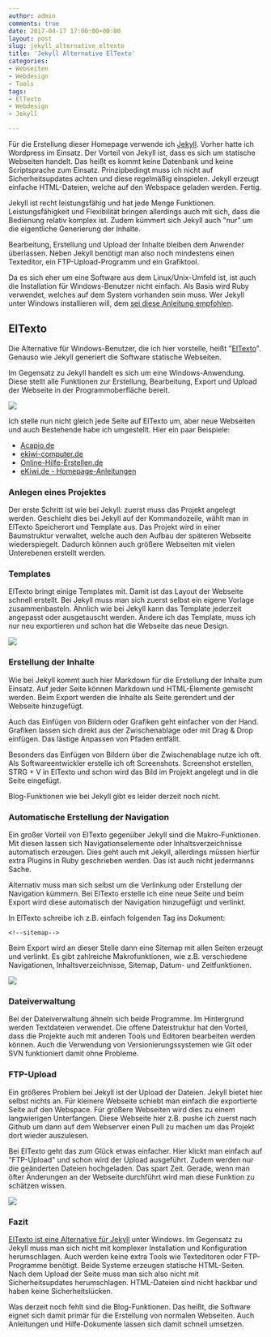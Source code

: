 ```yaml
---
author: admin
comments: true
date: 2017-04-17 17:00:00+00:00
layout: post
slug: jekyll_alternative_eltexto
title: 'Jekyll Alternative ElTexto'
categories:
- Webseiten
- Webdesign
- Tools
tags:
- ElTexto
- Webdesign
- Jekyll

---
```


Für die Erstellung dieser Homepage verwende ich [Jekyll](https://jekyllrb.com/ ""). Vorher hatte ich Wordpress im Einsatz. Der Vorteil von Jekyll ist, dass es sich um statische Webseiten handelt. Das heißt es kommt keine Datenbank und keine Scriptsprache zum Einsatz. Prinzipbedingt muss ich nicht auf Sicherheitsupdates achten und diese regelmäßig einspielen. Jekyll erzeugt einfache HTML-Dateien, welche auf den Webspace geladen werden. Fertig.

Jekyll ist recht leistungsfähig und hat jede Menge Funktionen. Leistungsfähigkeit und Flexibilität bringen allerdings auch mit sich, dass die Bedienung relativ komplex ist. Zudem kümmert sich Jekyll auch "nur" um die eigentliche Generierung der Inhalte. 

Bearbeitung, Erstellung und Upload der Inhalte bleiben dem Anwender überlassen. Neben Jekyll benötigt man also noch mindestens einen Texteditor, ein FTP-Upload-Programm und ein Grafiktool.

Da es sich eher um eine Software aus dem Linux/Unix-Umfeld ist, ist auch die Installation für Windows-Benutzer nicht einfach. Als Basis wird Ruby verwendet, welches auf dem System vorhanden sein muss. Wer Jekyll unter Windows installieren will, dem [sei diese Anleitung empfohlen](https://davidburela.wordpress.com/2015/11/28/easily-install-jekyll-on-windows-with-3-command-prompt-entries-and-chocolatey/ "").

## ElTexto

Die Alternative für Windows-Benutzer, die ich hier vorstelle, heißt "[ElTexto](http://eltexto.net "")". Genauso wie Jekyll generiert die Software statische Webseiten. 

Im Gegensatz zu Jekyll handelt es sich um eine Windows-Anwendung. Diese stellt alle Funktionen zur Erstellung, Bearbeitung, Export und Upload der Webseite in der Programmoberfläche bereit.

![](/assets/uploads/2017/4/eltexto.png)

Ich stelle nun nicht gleich jede Seite auf ElTexto um, aber neue Webseiten und auch Bestehende habe ich umgestellt. Hier ein paar Beispiele:

- [Acapio.de](https://acapio.de/)
- [ekiwi-computer.de](https://ekiwi-computer.de/)
- [Online-Hilfe-Erstellen.de](https://online-hilfe-erstellen.de/)
- [eKiwi.de - Homepage-Anleitungen](https://ekiwi.de/anleitungen/index.html)

### Anlegen eines Projektes

Der erste Schritt ist wie bei Jekyll: zuerst muss das Projekt angelegt werden. Geschieht dies bei Jekyll auf der Kommandozeile, wählt man in ElTexto Speicherort und Template aus. Das Projekt wird in einer Baumstruktur verwaltet, welche auch den Aufbau der späteren Webseite wiederspiegelt. Dadurch können auch größere Webseiten mit vielen Unterebenen erstellt werden.

### Templates

ElTexto bringt einige Templates mit. Damit ist das Layout der Webseite schnell erstellt. Bei Jekyll muss man sich zuerst selbst ein eigene Vorlage zusammenbasteln. Ähnlich wie bei Jekyll kann das Template jederzeit angepasst oder ausgetauscht werden. Ändere ich das Template, muss ich nur neu exportieren und schon hat die Webseite das neue Design.

![](/assets/uploads/2017/4/eltexto_template.png)

### Erstellung der Inhalte

Wie bei Jekyll kommt auch hier Markdown für die Erstellung der Inhalte zum Einsatz. Auf jeder Seite können Markdown und HTML-Elemente gemischt werden. Beim Export werden die Inhalte als Seite gerendert und der Webseite hinzugefügt. 

Auch das Einfügen von Bildern oder Grafiken geht einfacher von der Hand. Grafiken lassen sich direkt aus der Zwischenablage oder mit Drag & Drop einfügen. Das lästige Anpassen von Pfaden entfällt.

Besonders das Einfügen von Bildern über die Zwischenablage nutze ich oft. Als Softwareentwickler erstelle ich oft Screenshots. Screenshot erstellen, STRG + V in ElTexto und schon wird das Bild im Projekt angelegt und in die Seite eingefügt.

Blog-Funktionen wie bei Jekyll gibt es leider derzeit noch nicht.

### Automatische Erstellung der Navigation

Ein großer Vorteil von ElTexto gegenüber Jekyll sind die Makro-Funktionen. Mit diesen lassen sich Navigationselemente oder Inhaltsverzeichnisse automatisch erzeugen. Dies geht auch mit Jekyll, allerdings müssen hierfür extra Plugins in Ruby geschrieben werden. Das ist auch nicht jedermanns Sache.

Alternativ muss man sich selbst um die Verlinkung oder Erstellung der Navigation kümmern. Bei ElTexto erstelle ich eine neue Seite und beim Export wird diese automatisch der Navigation hinzugefügt und verlinkt. 

In ElTexto schreibe ich z.B. einfach folgenden Tag ins Dokument:

	<!--sitemap-->

Beim Export wird an dieser Stelle dann eine Sitemap mit allen Seiten erzeugt und verlinkt. Es gibt zahlreiche Makrofunktionen, wie z.B. verschiedene Navigationen, Inhaltsverzeichnisse, Sitemap, Datum- und Zeitfunktionen.

![](/assets/uploads/2017/4/eltexto_makro.png)

### Dateiverwaltung

Bei der Dateiverwaltung ähneln sich beide Programme. Im Hintergrund werden Textdateien verwendet. Die offene Dateistruktur hat den Vorteil, dass die Projekte auch mit anderen Tools und Editoren bearbeiten werden können. Auch die Verwendung von Versionierungssystemen wie Git oder SVN funktioniert damit ohne Probleme.

### FTP-Upload

Ein größeres Problem bei Jekyll ist der Upload der Dateien. Jekyll bietet hier selbst nichts an. Für kleinere Webseite schiebt man einfach die exportierte Seite auf den Webspace. Für größere Webseiten wird dies zu einem langwierigen Unterfangen. Diese Webseite hier z.B. pushe ich zuerst nach Github um dann auf dem Webserver einen Pull zu machen um das Projekt dort wieder auszulesen.

Bei ElTexto geht das zum Glück etwas einfacher. Hier klickt man einfach auf "FTP-Upload" und schon wird der Upload ausgeführt. Zudem werden nur die geänderten Dateien hochgeladen. Das spart Zeit. Gerade, wenn man öfter Änderungen an der Webseite durchführt wird man diese Funktion zu schätzen wissen. 

![](/assets/uploads/2017/4/eltexto_ftp.png)

### Fazit

[ElTexto ist eine Alternative für Jekyll](https://eltexto.net) unter Windows. Im Gegensatz zu Jekyll muss man sich nicht mit komplexer Installation und Konfiguration herumschlagen. Auch werden keine extra Tools wie Texteditoren oder FTP-Programme benötigt. Beide Systeme erzeugen statische HTML-Seiten. Nach dem Upload der Seite muss man sich also nicht mit Sicherheitsupdates herumschlagen. HTML-Dateien sind nicht hackbar und haben keine Sicherheitslücken.

Was derzeit noch fehlt sind die Blog-Funktionen. Das heißt, die Software eignet sich damit primär für die Erstellung von normalen Webseiten. Auch Anleitungen und Hilfe-Dokumente lassen sich damit schnell umsetzen.
